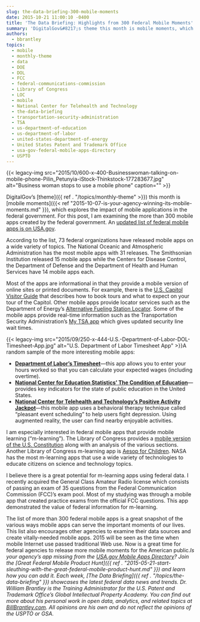 ```yaml
---
slug: the-data-briefing-300-mobile-moments
date: 2015-10-21 11:00:10 -0400
title: 'The Data Briefing: Highlights from 300 Federal Mobile Moments'
summary: 'DigitalGov&#8217;s theme this month is mobile moments, which explores the impact of mobile applications in the federal government. For this post, I am examining the more than 300 mobile apps created by the federal government. An updated list of federal mobile apps is on USA.gov. According to the list, 73 federal organizations have released mobile apps on a wide'
authors:
  - bbrantley
topics:
  - mobile
  - monthly-theme
  - data
  - DOE
  - DOL
  - FCC
  - federal-communications-commission
  - Library of Congress
  - LOC
  - mobile
  - National Center for Telehealth and Technology
  - the-data-briefing
  - transportation-security-administration
  - TSA
  - us-department-of-education
  - us-department-of-labor
  - united-states-department-of-energy
  - United States Patent and Trademark Office
  - usa-gov-federal-mobile-apps-directory
  - USPTO
---
```


{{< legacy-img src="2015/10/600-x-400-Businesswoman-talking-on-mobile-phone-Pilin_Petunyia-iStock-Thinkstock-177283677.jpg" alt="Business woman stops to use a mobile phone" caption="" >}} 

DigitalGov&#8217;s [theme]({{ ref . "/topics/monthly-theme" >}}) this month is [mobile moments]({{< ref "2015-10-07-is-your-agency-winning-its-mobile-moments.md" }}), which explores the impact of mobile applications in the federal government. For this post, I am examining the more than 300 mobile apps created by the federal government. An <a href="https://www.usa.gov/mobile-apps" target="_blank">updated list of federal mobile apps is on USA.gov</a>.

According to the list, 73 federal organizations have released mobile apps on a wide variety of topics. The National Oceanic and Atmospheric Administration has the most mobile apps with 31 releases. The Smithsonian Institution released 15 mobile apps while the Centers for Disease Control, the Department of Defense and the Department of Health and Human Services have 14 mobile apps each.

Most of the apps are informational in that they provide a mobile version of online sites or printed documents. For example, there is the <a href="https://itunes.apple.com/us/app/u.s.-capitol-visitor-guide/id796994687?mt=8" target="_blank">U.S. Capitol Visitor Guide</a> that describes how to book tours and what to expect on your tour of the Capitol. Other mobile apps provide locator services such as the Department of Energy’s <a href="http://www.afdc.energy.gov/afdc/locator/m/stations/" target="_blank">Alternative Fueling Station Locator</a>. Some of the mobile apps provide real-time information such as the Transportation Security Administration’s <a href="http://apps.tsa.dhs.gov/mytsa/" target="_blank">My TSA app</a> which gives updated security line wait times.

{{< legacy-img src="2015/09/250-x-444-U.S.-Department-of-Labor-DOL-Timesheet-App.jpg" alt="U.S. Department of Labor Timesheet App" >}}A random sample of the more interesting mobile apps:

  * <a href="https://itunes.apple.com/us/app/dol-timesheet/id433638193?mt=8#" target="_blank"><strong>Department of Labor’s Timesheet</strong></a>—this app allows you to enter your hours worked so that you can calculate your expected wages (including overtime).
  * <a href="http://nces.ed.gov/programs/coe/mobile/" target="_blank"><strong>National Center for Education Statistics’ The Condition of Education</strong></a>—provides key indicators for the state of public education in the United States.
  * <a href="https://play.google.com/store/apps/details?id=t2.paj" target="_blank"><strong>National Center for Telehealth and Technology’s Positive Activity Jackpot</strong></a>—this mobile app uses a behavioral therapy technique called “pleasant event scheduling” to help users fight depression. Using augmented reality, the user can find nearby enjoyable activities.

I am especially interested in federal mobile apps that provide mobile learning (“m-learning”). The Library of Congress provides a <a href="https://itunes.apple.com/us/app/u.s.-constitution-analysis/id692260032?mt=8" target="_blank">mobile version of the U.S. Constitution</a> along with an analysis of the various sections. Another Library of Congress m-learning app is <a href="https://play.google.com/store/apps/details?id=gov.gov.osi.aesops" target="_blank">Aesop for Children</a>. NASA has the most m-learning apps that use a wide variety of technologies to educate citizens on science and technology topics.

I believe there is a great potential for m-learning apps using federal data. I recently acquired the General Class Amateur Radio license which consists of passing an exam of 35 questions from the Federal Communication Commission (FCC)’s exam pool. Most of my studying was through a mobile app that created practice exams from the official FCC questions. This app demonstrated the value of federal information for m-learning.

The list of more than 300 federal mobile apps is a great snapshot of the various ways mobile apps can serve the important moments of our lives. This list also encourages other agencies to examine their data sources and create vitally-needed mobile apps. 2015 will be seen as the time when mobile Internet use passed traditional Web use. Now is a great time for federal agencies to release more mobile moments for the American public._Is your agency&#8217;s app missing from the [USA.gov Mobile Apps Directory](https://www.usa.gov/mobile-apps)? Join the [Great Federal Mobile Product Hunt]({{ ref . "2015-05-21-start-sleuthing-with-the-great-federal-mobile-product-hunt.md" }}) and learn how you can add it._
_Each week, [The Data Briefing]({{ ref . "/topics/the-data-briefing" }}) showcases the latest federal data news and trends._
_Dr. William Brantley is the Training Administrator for the U.S. Patent and Trademark Office’s Global Intellectual Property Academy. You can find out more about his personal work in open data, analytics, and related topics at <a href="http://billbrantley.com" target="_blank">BillBrantley.com</a>. All opinions are his own and do not reflect the opinions of the USPTO or GSA._